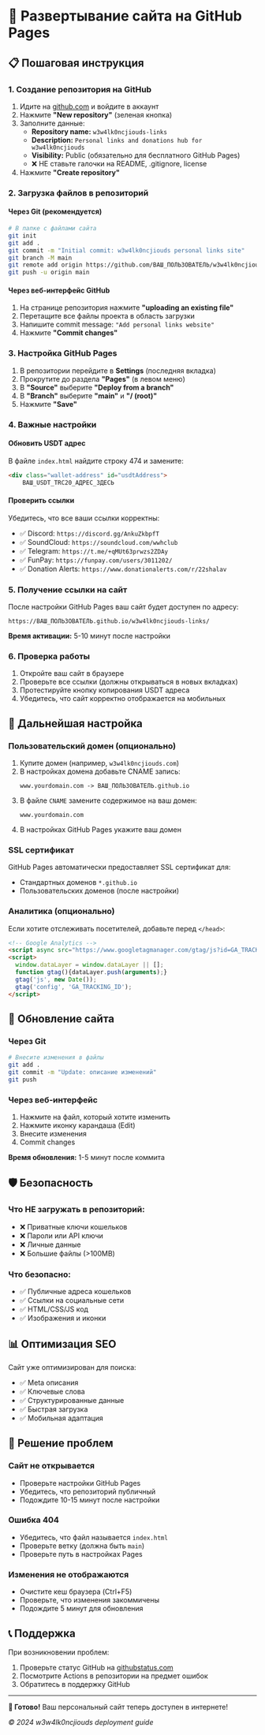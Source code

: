 # 🚀 Развертывание сайта на GitHub Pages

## 📋 Пошаговая инструкция

### 1. Создание репозитория на GitHub

1. Идите на [github.com](https://github.com) и войдите в аккаунт
2. Нажмите **"New repository"** (зеленая кнопка)
3. Заполните данные:
   - **Repository name:** `w3w4lk0ncjiouds-links`
   - **Description:** `Personal links and donations hub for w3w4lk0ncjiouds`
   - **Visibility:** Public (обязательно для бесплатного GitHub Pages)
   - ❌ НЕ ставьте галочки на README, .gitignore, license
4. Нажмите **"Create repository"**

### 2. Загрузка файлов в репозиторий

#### Через Git (рекомендуется)
```bash
# В папке с файлами сайта
git init
git add .
git commit -m "Initial commit: w3w4lk0ncjiouds personal links site"
git branch -M main
git remote add origin https://github.com/ВАШ_ПОЛЬЗОВАТЕЛЬ/w3w4lk0ncjiouds-links.git
git push -u origin main
```

#### Через веб-интерфейс GitHub
1. На странице репозитория нажмите **"uploading an existing file"**
2. Перетащите все файлы проекта в область загрузки
3. Напишите commit message: `"Add personal links website"`
4. Нажмите **"Commit changes"**

### 3. Настройка GitHub Pages

1. В репозитории перейдите в **Settings** (последняя вкладка)
2. Прокрутите до раздела **"Pages"** (в левом меню)
3. В **"Source"** выберите **"Deploy from a branch"**
4. В **"Branch"** выберите **"main"** и **"/ (root)"**
5. Нажмите **"Save"**

### 4. Важные настройки

#### Обновить USDT адрес
В файле `index.html` найдите строку 474 и замените:
```html
<div class="wallet-address" id="usdtAddress">
    ВАШ_USDT_TRC20_АДРЕС_ЗДЕСЬ
```

#### Проверить ссылки
Убедитесь, что все ваши ссылки корректны:
- ✅ Discord: `https://discord.gg/AnkuZkbpfT`
- ✅ SoundCloud: `https://soundcloud.com/wwhclub`
- ✅ Telegram: `https://t.me/+qMUt63prwzs2ZDAy`
- ✅ FunPay: `https://funpay.com/users/3011202/`
- ✅ Donation Alerts: `https://www.donationalerts.com/r/22shalav`

### 5. Получение ссылки на сайт

После настройки GitHub Pages ваш сайт будет доступен по адресу:
```
https://ВАШ_ПОЛЬЗОВАТЕЛЬ.github.io/w3w4lk0ncjiouds-links/
```

**Время активации:** 5-10 минут после настройки

### 6. Проверка работы

1. Откройте ваш сайт в браузере
2. Проверьте все ссылки (должны открываться в новых вкладках)
3. Протестируйте кнопку копирования USDT адреса
4. Убедитесь, что сайт корректно отображается на мобильных

## 🔧 Дальнейшая настройка

### Пользовательский домен (опционально)

1. Купите домен (например, `w3w4lk0ncjiouds.com`)
2. В настройках домена добавьте CNAME запись:
   ```
   www.yourdomain.com -> ВАШ_ПОЛЬЗОВАТЕЛЬ.github.io
   ```
3. В файле `CNAME` замените содержимое на ваш домен:
   ```
   www.yourdomain.com
   ```
4. В настройках GitHub Pages укажите ваш домен

### SSL сертификат

GitHub Pages автоматически предоставляет SSL сертификат для:
- Стандартных доменов `*.github.io`
- Пользовательских доменов (после настройки)

### Аналитика (опционально)

Если хотите отслеживать посетителей, добавьте перед `</head>`:
```html
<!-- Google Analytics -->
<script async src="https://www.googletagmanager.com/gtag/js?id=GA_TRACKING_ID"></script>
<script>
  window.dataLayer = window.dataLayer || [];
  function gtag(){dataLayer.push(arguments);}
  gtag('js', new Date());
  gtag('config', 'GA_TRACKING_ID');
</script>
```

## 🔄 Обновление сайта

### Через Git
```bash
# Внесите изменения в файлы
git add .
git commit -m "Update: описание изменений"
git push
```

### Через веб-интерфейс
1. Нажмите на файл, который хотите изменить
2. Нажмите иконку карандаша (Edit)
3. Внесите изменения
4. Commit changes

**Время обновления:** 1-5 минут после коммита

## 🛡️ Безопасность

### Что НЕ загружать в репозиторий:
- ❌ Приватные ключи кошельков
- ❌ Пароли или API ключи
- ❌ Личные данные
- ❌ Большие файлы (>100MB)

### Что безопасно:
- ✅ Публичные адреса кошельков
- ✅ Ссылки на социальные сети
- ✅ HTML/CSS/JS код
- ✅ Изображения и иконки

## 📊 Оптимизация SEO

Сайт уже оптимизирован для поиска:
- ✅ Meta описания
- ✅ Ключевые слова
- ✅ Структурированные данные
- ✅ Быстрая загрузка
- ✅ Мобильная адаптация

## 🚨 Решение проблем

### Сайт не открывается
- Проверьте настройки GitHub Pages
- Убедитесь, что репозиторий публичный
- Подождите 10-15 минут после настройки

### Ошибка 404
- Убедитесь, что файл называется `index.html`
- Проверьте ветку (должна быть `main`)
- Проверьте путь в настройках Pages

### Изменения не отображаются
- Очистите кеш браузера (Ctrl+F5)
- Проверьте, что изменения закоммичены
- Подождите 5 минут для обновления

## 📞 Поддержка

При возникновении проблем:
1. Проверьте статус GitHub на [githubstatus.com](https://githubstatus.com)
2. Посмотрите Actions в репозитории на предмет ошибок
3. Обратитесь в поддержку GitHub

---

**🎉 Готово!** Ваш персональный сайт теперь доступен в интернете!

*© 2024 w3w4lk0ncjiouds deployment guide*